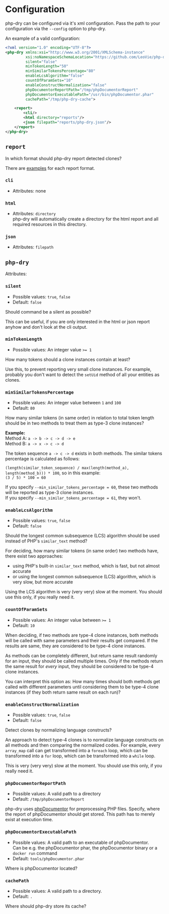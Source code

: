 # Configuration
php-dry can be configured via it's xml configuration. Pass the path to your configuration via the `--config` option
to php-dry.

An example of a valid configuration:

```xml
<?xml version="1.0" encoding="UTF-8"?>
<php-dry xmlns:xsi="http://www.w3.org/2001/XMLSchema-instance"
         xsi:noNamespaceSchemaLocation="https://github.com/LeoVie/php-dry/tree/main/xsd/php-dry.xsd"
         silent="false"
         minTokenLength="50"
         minSimilarTokensPercentage="80"
         enableLcsAlgorithm="false"
         countOfParamSets="10"
         enableConstructNormalization="false"
         phpDocumentorReportPath="/tmp/phpDocumentorReport"
         phpDocumentorExecutablePath="/usr/bin/phpDocumentor.phar"
         cachePath="/tmp/php-dry-cache">

    <report>
        <cli/>
        <html directory="reports"/>
        <json filepath="reports/php-dry.json"/>
    </report>
</php-dry>
```

## `report`
In which format should php-dry report detected clones?

There are [examples](examples/report-format) for each report format.

### `cli`
- Attributes: none

### `html`
- Attributes: `directory` \
php-dry will automatically create a directory for the html report and all required resources in this directory.

### `json`
- Attributes: `filepath`

## `php-dry`
Attributes:

### `silent`
- Possible values: `true`, `false`
- Default: `false`

Should command be a silent as possible?

This can be useful, if you are only interested in the html or json report anyhow and don't look at the cli output.

### `minTokenLength`
- Possible values: An integer value `>= 1`

How many tokens should a clone instances contain at least?

Use this, to prevent reporting very small clone instances. For example, probably you don't want to detect the `setUid`
method of all your entities as clones.

### `minSimilarTokensPercentage`
- Possible values: An integer value between `1` and `100`
- Default: `80`

How many similar tokens (in same order) in relation to total token length should be in two methods to treat them as type-3 clone instances?

**Example:**\
Method A: `a -> b -> c -> d -> e` \
Method B: `a -> x -> c -> d`

The token sequence `a -> c -> d` exists in both methods. The similar tokens percentage is calculated as follows:

`(length(similar_token_sequence) / max(length(method_a), length(method_b))) * 100`, so in this example: \
`(3 / 5) * 100 = 60`

If you specify `--min_similar_tokens_percentage = 60`, these two methods will be reported as type-3 clone instances. \
If you specify `--min_similar_tokens_percentage = 61`, they won't.

### `enableLcsAlgorithm`
- Possible values: `true`, `false`
- Default: `false`

Should the longest common subsequence (LCS) algorithm should be used instead of PHP's `similar_text` method?

For deciding, how many similar tokens (in same order) two methods have, there exist two approaches:
- using PHP's built-in `similar_text` method, which is fast, but not almost accurate
- or using the longest common subsequence (LCS) algorithm, which is very slow, but more accurate

Using the LCS algorithm is very (very very) slow at the moment. You should use this only, if you really need it.

### `countOfParamSets`
- Possible values: An integer value between `>= 1`
- Default: `10`

When deciding, if two methods are type-4 clone instances, both methods will be called with same parameters
and their results get compared. If the results are same, they are considered to be type-4 clone instances.

As methods can be completely different, but return same result randomly for an input, they should be called
multiple times. Only if the methods return the same result for _every_ input, they should be considered to be
type-4 clone instances.

You can interpret this option as: How many times should both methods get called with different parameters
until considering them to be type-4 clone instances (if they both return same result on each run)?

### `enableConstructNormalization`
- Possible values: `true`, `false`
- Default: `false`

Detect clones by normalizing language constructs?

An approach to detect type-4 clones is to normalize language constructs on all methods and then comparing
the normalized codes. For example, every `array_map` call can get transformed into a `foreach` loop,
which can be transformed into a `for` loop, which can be transformed into a `while` loop.

This is very (very very) slow at the moment. You should use this only, if you really need it.

### `phpDocumentorReportPath`
- Possible values: A valid path to a directory
- Default: `/tmp/phpDocumentorReport`

php-dry uses [phpDocumentor](https://www.phpdoc.org/) for preprocessing PHP files. Specify, where the report of
phpDocumentor should get stored. This path has to merely exist at execution time.

### `phpDocumentorExecutablePath`
- Possible values: A valid path to an executable of phpDocumentor. \
    Can be e.g. the phpDocumentor phar, the phpDocumentor binary or a `docker run` command
- Default: `tools/phpDocumentor.phar`

Where is phpDocumentor located?

### `cachePath`
- Possible values: A valid path to a directory.
- Default: `.`

Where should php-dry store its cache?